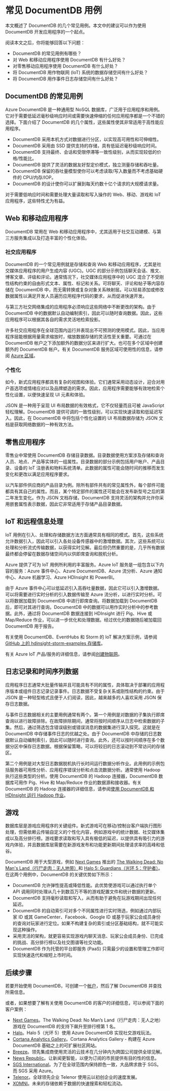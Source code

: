 <properties
    pageTitle="常见 DocumentDB 用例 | Azure"
    description="了解 DocumentDB 最常见的五个用例：用户生成的内容、事件日志记录、目录数据、用户首选项数据和物联网 (IoT)。"
    services="documentdb"
    author="h0n"
    manager="jhubbard"
    editor="monicar"
    documentationcenter="" />  

<tags
    ms.assetid="eca68a58-1a8c-4851-8cf8-6e4d2b889905"
    ms.service="documentdb"
    ms.workload="data-services"
    ms.tgt_pltfrm="na"
    ms.devlang="na"
    ms.topic="article"
    ms.date="11/11/2016"
    wacn.date="01/19/2017"
    ms.author="hawong" />  


# 常见 DocumentDB 用例
本文概述了 DocumentDB 的几个常见用例。本文中的建议可以作为使用 DocumentDB 开发应用程序的一个起点。

阅读本文之后，你将能够回答以下问题：

- DocumentDB 的常见用例有哪些？
- 对 Web 和移动应用程序使用 DocumentDB 有什么好处？
- 对零售移动应用程序使用 DocumentDB 有什么好处？
- 将 DocumentDB 用作物联网 (IoT) 系统的数据存储空间有什么好处？
- 将 DocumentDB 用作事件日志存储空间有什么好处？

## DocumentDB 的常见用例
Azure DocumentDB 是一种通用型 NoSQL 数据库，广泛用于应用程序和用例。它对于需要低延迟毫秒级响应时间或需要快速伸缩的任何应用程序都是一个不错的选择。下面介绍了 DocumentDB 的几个属性，这些属性使其非常适用于高性能应用程序。

- DocumentDB 采用本机方式对数据进行分区，以实现高可用性和可伸缩性。
- DocumentDB 采用由 SSD 提供支持的存储，具有低延迟毫秒级响应时间。
- DocumentDB 支持最终、会话和受限停滞等一致性级别，从而实现较低的价格/性能比。
- DocumentDB 提供了灵活的数据友好型定价模式，独立测量存储和吞吐量。
- DocumentDB 保留的吞吐量模型使你可以考虑读取/写入数量而不考虑基础硬件的 CPU/内存/IOP。
- DocumentDB 的设计使你可以扩展到每天约数十亿个请求的大规模请求量。

对于需要低响应时间和需要处理大量读取和写入操作的 Web、移动、游戏和 IoT 应用程序，这些特性尤为有益。

## Web 和移动应用程序
DocumentDB 常用在 Web 和移动应用程序中，尤其适用于社交互动建模、与第三方服务集成以及打造丰富的个性化体验。

### 社交应用程序
DocumentDB 的一个常见用例就是存储和查询 Web 和移动应用程序，尤其是社交媒体应用程序的用户生成内容 (UGC)。UGC 的部分示例包括聊天会话、推文、博客文章、评级和评论。通常情况下，社交媒体应用程序中的 UGC 混合了不受刚性结构约束的自由形式文本、属性、标记和关系。可将聊天、评论和帖子等内容存储在 DocumentDB 中，而无需转换或复杂对象关系映射层。可以轻易添加或修改数据属性以满足开发人员遍历应用程序代码的要求，从而促进快速开发。

与第三方社交网络集成的应用程序必须响应这些网络中不断更改的架构。由于 DocumentDB 中的数据默认自动编制索引，因此可以随时查询数据。因此，这些应用程序可以根据其各自的需求灵活地检索投影。

许多社交应用程序在全球范围内运行并表现出不可预测的使用模式。因此，当应用程序层能根据用量需求缩放时，缩放数据存储的灵活性至关重要。可通过在 DocumentDB 帐户之下添加额外的数据分区来进行扩大。也可在多个区域中创建额外的 DocumentDB 帐户。有关 DocumentDB 服务区域可使用性的信息，请参阅 [Azure 区域](https://azure.microsoft.com/regions)。

### 个性化
如今，新式应用程序都具有复杂的视图和体验。它们通常采用动态设计，迎合对用户首选项或情绪应对以及品牌塑造的需求。因此，应用程序需要能够有效地检索个性化设置，以便快速呈现 UI 元素和体验。

JSON 是一种用于呈现 UI 布局数据的有效格式，它不仅轻量而且可被 JavaScript 轻松理解。DocumentDB 提供可调的一致性级别，可以实现快速读取和低延迟写入。因此，在 DocumentDB 中将包括个性化设置的 UI 布局数据存储为 JSON 文档是获取网络数据的一种有效方法。

## 零售应用程序
零售业中常使用 DocumentDB 存储目录数据。目录数据使用方案涉及存储和查询人员、地点、产品等实体的一组属性。目录数据的部分示例包括用户帐户、产品目录、设备的 IoT 注册表和物料系统清单。此数据的属性可能会随时间的推移而发生变化和更改以满足应用程序要求。

以汽车部件供应商的产品目录为例。除所有部件共有的常见属性外，每个部件可能都具有其自己的属性。而且，某个特定部件的属性还可能会在发布新型号之后的第二年发生变化。作为 JSON 文档存储，DocumentDB 支持灵活的架构并允许你采用嵌套属性表示数据，因此它非常适用于存储产品目录数据。

## IoT 和远程信息处理
IoT 用例在引入、处理和存储数据方法方面通常具有相同的模式。首先，这些系统允许数据引入，因此可以引入各处设备传感器中的激增数据。其次，这些系统可以处理和分析流式传输数据，以获得实时见解。最后但仍然重要的是，几乎所有数据最终都会停留在数据存储空间内以供即席查询和脱机分析。

Azure 提供了可为 IoT 用例所利用的丰富服务。Azure IoT 服务是一组包含以下内容的服务：Azure 事件中心、Azure DocumentDB、Azure 流分析、Azure 通知中心、Azure 机器学习、Azure HDInsight 和 PowerBI。

由于 Azure 事件中心可以低延迟引入高吞吐量数据，因此它可以引入激增数据。可以将需要进行实时分析的引入数据传输至 Azure 流分析，以进行实时分析。可以将数据加载到 DocumentDB 中进行即席查询。将数据加载到 DocumentDB 后，即可对其进行查询。DocumentDB 中的数据可以用作实时分析中的参考数据。此外，通过将 DocumentDB 数据连接到 HDInsight 进行 Pig、Hive 或 Map/Reduce 作业，可以进一步优化和处理数据。经过优化的数据随后被加载回 DocumentDB 用于报告。

有关使用 DocumentDB、EventHubs 和 Storm 的 IoT 解决方案示例，请参阅 [GitHub 上的 hdinsight-storm-examples 存储库](https://github.com/hdinsight/hdinsight-storm-examples/)。

有关 Azure IoT 产品/服务的详细信息，请参阅[创建物联网](http://www.microsoft.com/zh-cn/server-cloud/internet-of-things.aspx)。

## 日志记录和时间序列数据
应用程序日志通常大批量传输并且可能具有不同的属性，具体取决于部署的应用程序版本或组件日志记录记录事件。日志数据不受复杂关系或刚性结构的约束。由于 JSON 是一种轻型格式且便于人们阅读，因此，越来越多的人喜欢采用 JSON 保存日志数据。

与事件日志数据相关的主要用例通常有两个。第一个用例是对数据的子集执行即席查询以进行故障排除。在故障排除期间，通常将按时间顺序从日志中检索数据的子集。然后，通过筛选包含错误级别或错误消息的数据集进行深入探究。这就是在 DocumentDB 中存储事件日志的优越之处。由于 DocumentDB 中存储的日志数据默认自动编制索引，因此可以随时进行查询。此外，还可以按时间顺序在多个数据分区中保存日志数据。根据保留策略，可以将较旧的日志滚动到不常访问的存储区。

第二个用例是对大型日志数据脱机执行长时间运行数据分析作业。此用例的示例包括服务器可用性分析、应用程序错误分析和点击流数据分析。通常使用 Hadoop 执行这些类型的分析。使用 DocumentDB 的 Hadoop 连接器，DocumentDB 数据库可用作 Pig、Hive 和 Map/Reduce 作业的数据源和接收器。有关 DocumentDB 的 Hadoop 连接器的详细信息，请参阅[使用 DocumentDB 和 HDInsight 运行 Hadoop 作业](/documentation/articles/documentdb-run-hadoop-with-hdinsight/)。

## 游戏
数据库层是游戏应用程序的关键组件。新式游戏可在移动/控制台客户端执行图形处理，但需依赖云传输自定义的个性化内容，例如游戏中的统计数据、社交媒体集成以及高分排行榜。游戏要求读取和写入具有极低的延迟，以提供具有吸引力的游戏内体验，并且数据库层需要在新游戏发布和功能更新期间处理请求率的高峰和低谷。

DocumentDB 用于大型游戏，例如 [Next Games](http://www.nextgames.com/) 推出的 [The Walking Dead: No Man's Land（行尸走肉：无人地带）](https://azure.microsoft.com//blog/the-walking-dead-no-mans-land-game-soars-to-1-with-azure-documentdb/)和 [Halo 5: Guardians（光环 5：守护者）](https://azure.microsoft.com/blog/how-halo-5-guardians-implemented-social-gameplay-using-azure-documentdb/)。在这两个用例中，DocumentDB 的关键优势如下所示：

- DocumentDB 允许弹性提高或降低性能。此优势使游戏可以通过执行单个 API 调用同时处理从几十到数百万不等的游戏配置文件和统计数据的更新。
- DocumentDB 支持毫秒读取和写入，从而有助于避免在玩游戏期间出现任何延迟。
- DocumentDB 的自动索引可对多个不同属性进行实时筛选，例如通过内部玩家 ID 或其 GameCenter、Facebook、Google ID 或基于玩家公会成员身份的查询对玩家进行定位。如果不构建复杂的索引或分区基础结构，就不可能实现这种操作。
- 采用灵活的架构，就更容易实现游戏内聊天消息、玩家公会成员身份、已完成的挑战、高分排行榜以及社交图谱等社交功能。
- DocumentDB 作为托管的平台即服务 (PaaS) 只需最少的设置和管理工作即可实现快速迭代和缩短上市时间。

## 后续步骤
若要开始使用 DocumentDB，可创建一个[帐户](/pricing/1rmb-trial/)，然后了解 DocumentDB 并查找所需信息。

或者，如果想要了解有关使用 DocumentDB 的客户的详细信息，可以参阅下面的客户案例：

- [Next Games](https://azure.microsoft.com//blog/the-walking-dead-no-mans-land-game-soars-to-1-with-azure-documentdb/)。The Walking Dead: No Man’s Land（行尸走肉：无人之地）游戏在 DocumentDB 的支持下飙升至排行榜第 1 名。
- [Halo](https://azure.microsoft.com/blog/how-halo-5-guardians-implemented-social-gameplay-using-azure-documentdb/)。Halo 5（光环 5）使用 Azure DocumentDB 实现社交游戏玩法。
- [Cortana Analytics Gallery](https://azure.microsoft.com/blog/cortana-analytics-gallery-a-scalable-community-site-built-on-azure-documentdb/)。Cortana Analytics Gallery - 构建在 Azure DocumentDB 基础之上的可扩展社区网站。
- [Breeze](https://customers.microsoft.com/Pages/CustomerStory.aspx?recid=18602)。领先集成商使用灵活的云技术在几分钟内为跨国公司提供全球见解。
- [News Republic](https://customers.microsoft.com/Pages/CustomerStory.aspx?recid=18639)。让新闻更智能，以便为订阅的市民提供有目的性的信息。
- [SGS International](https://customers.microsoft.com/Pages/CustomerStory.aspx?recid=18653)。为了在全球范围内保持颜色一致，大品牌求救于 SGS。而 SGS 采用 Azure。
- [Telenor](https://customers.microsoft.com/Pages/CustomerStory.aspx?recid=18608)。全球领先企业 Telenor 使用云以初创企业的速度发展。
- [XOMNI](https://customers.microsoft.com/Pages/CustomerStory.aspx?recid=18667)。未来的存储依赖于数据的快速搜索和轻松流动。

<!---HONumber=Mooncake_1212_2016-->
